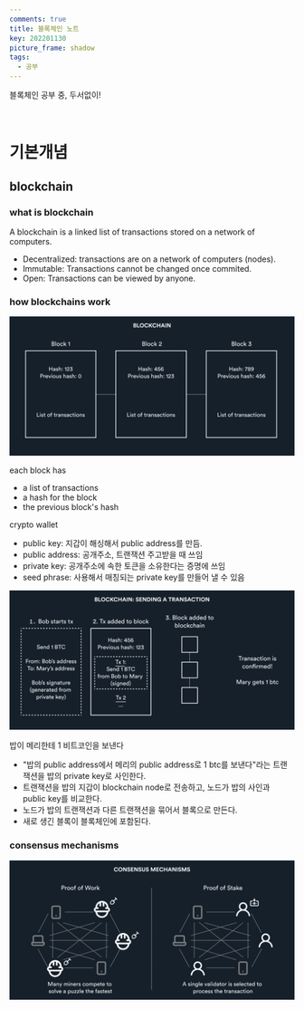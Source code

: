 ```yaml
---
comments: true
title: 블록체인 노트
key: 202201130
picture_frame: shadow
tags:
  - 공부
---
```


블록체인 공부 중, 두서없이!

<!--more-->

<br>

# 기본개념

## blockchain

### what is blockchain

A blockchain is a linked list of transactions stored on a network of computers.

- Decentralized: transactions are on a network of computers (nodes).
- Immutable: Transactions cannot be changed once commited.
- Open: Transactions can be viewed by anyone.

### how blockchains work

![](https://raw.githubusercontent.com/rokrokss/blog/master/assets/images/blockchain/2022-01-13-02-18-24.png)

each block has
 - a list of transactions
 - a hash for the block
 - the previous block's hash

crypto wallet
- public key: 지갑이 해싱해서 public address를 만듬.
- public address: 공개주소, 트랜잭션 주고받을 때 쓰임
- private key: 공개주소에 속한 토큰을 소유한다는 증명에 쓰임
- seed phrase: 사용해서 매칭되는 private key를 만들어 낼 수 있음

![](https://raw.githubusercontent.com/rokrokss/blog/master/assets/images/blockchain/2022-01-13-12-41-08.png)

밥이 메리한테 1 비트코인을 보낸다
- "밥의 public address에서 메리의 public address로 1 btc를 보낸다"라는 트랜잭션을 밥의 private key로 사인한다.
- 트랜잭션을 밥의 지갑이 blockchain node로 전송하고, 노드가 밥의 사인과 public key를 비교한다.
- 노드가 밥의 트랜잭션과 다른 트랜잭션을 묶어서 블록으로 만든다.
- 새로 생긴 블록이 블록체인에 포함된다.

### consensus mechanisms

![](https://raw.githubusercontent.com/rokrokss/blog/master/assets/images/blockchain/2022-01-13-12-49-11.png)


